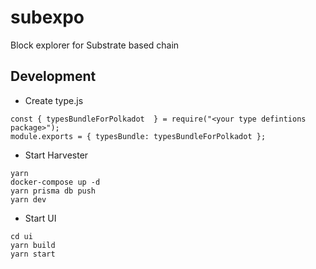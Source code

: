 # subexpo

Block explorer for Substrate based chain 

## Development

- Create type.js
```
const { typesBundleForPolkadot  } = require("<your type defintions package>");
module.exports = { typesBundle: typesBundleForPolkadot };
```

- Start Harvester
```
yarn
docker-compose up -d
yarn prisma db push
yarn dev
```

- Start UI
```
cd ui
yarn build
yarn start
```